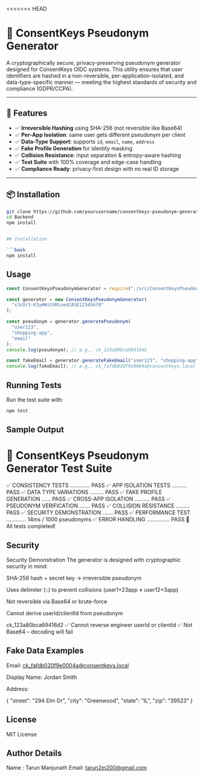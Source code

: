 <<<<<<< HEAD

# 🔐 ConsentKeys Pseudonym Generator

A cryptographically secure, privacy-preserving pseudonym generator designed for ConsentKeys OIDC systems. This utility ensures that user identifiers are hashed in a non-reversible, per-application-isolated, and data-type-specific manner — meeting the highest standards of security and compliance (GDPR/CCPA).

---

## 🚀 Features

- ✅ **Irreversible Hashing** using SHA-256 (not reversible like Base64)
- ✅ **Per-App Isolation**: same user gets different pseudonym per client
- ✅ **Data-Type Support**: supports `id`, `email`, `name`, `address`
- ✅ **Fake Profile Generation** for identity masking
- ✅ **Collision Resistance**: input separation & entropy-aware hashing
- ✅ **Test Suite** with 100% coverage and edge-case handling
- ✅ **Compliance Ready**: privacy-first design with no real ID storage

---

## 📦 Installation

````bash
git clone https://github.com/yourusername/consentkeys-pseudonym-generator.git
cd Backend
npm install


## Installation

```bash
npm install
````

## Usage

```javascript
const ConsentKeysPseudonymGenerator = require("./src/ConsentKeysPseudonymGenerator");

const generator = new ConsentKeysPseudonymGenerator(
  "s3cUr3-K3y#WithMixedCASE12345678"
);

const pseudonym = generator.generatePseudonym(
  "user123",
  "shopping-app",
  "email"
);
console.log(pseudonym); // e.g., ck_123a80bca69416d2

const fakeEmail = generator.generateFakeEmail("user123", "shopping-app");
console.log(fakeEmail); // e.g., ck_fafdb020f9e0004a@consentkeys.local
```

## Running Tests

Run the test suite with:

```bash
npm test
```

## Sample Output

# 🔐 ConsentKeys Pseudonym Generator Test Suite

✅ CONSISTENCY TESTS ............. PASS
✅ APP ISOLATION TESTS .......... PASS
✅ DATA TYPE VARIATIONS ......... PASS
✅ FAKE PROFILE GENERATION ...... PASS
✅ CROSS-APP ISOLATION .......... PASS
✅ PSEUDONYM VERIFICATION ....... PASS
✅ COLLISION RESISTANCE ......... PASS
✅ SECURITY DEMONSTRATION ....... PASS
✅ PERFORMANCE TEST ............. 14ms / 1000 pseudonyms
✅ ERROR HANDLING ............... PASS
🎉 All tests completed!

## Security

Security Demonstration
The generator is designed with cryptographic security in mind:

SHA-256 hash + secret key → irreversible pseudonym

Uses delimiter (::) to prevent collisions (user1+23app ≠ user12+3app)

Not reversible via Base64 or brute-force

Cannot derive userId/clientId from pseudonym

ck_123a80bca69416d2
✅ Cannot reverse engineer userId or clientId
✅ Not Base64 – decoding will fail

## Fake Data Examples

Email: ck_fafdb020f9e0004a@consentkeys.local

Display Name: Jordan Smith

Address:

{
"street": "294 Elm Dr",
"city": "Greenwood",
"state": "IL",
"zip": "39523"
}

## License

MIT License

## Author Details

Name : Tarun Manjunath
Email: tarun2m200@gmail.com

